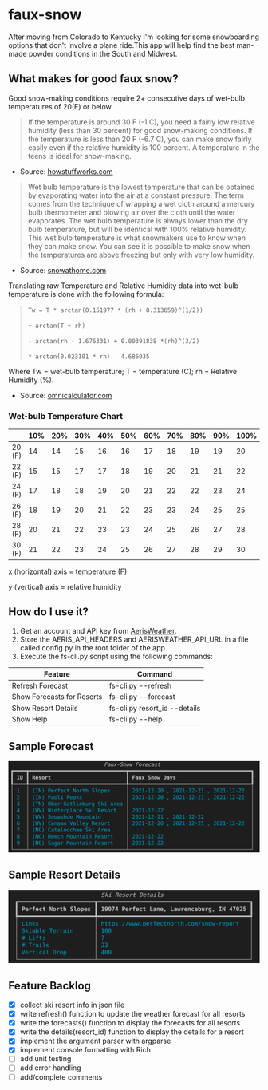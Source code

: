 # faux-snow

After moving from Colorado to Kentucky I'm looking for some snowboarding options that don't involve a plane ride.This app will help find the best man-made powder conditions in the South and Midwest.
## What makes for good faux snow?

Good snow-making conditions require 2+ consecutive days of wet-bulb temperatures of 20(F) or below.

> If the temperature is around 30 F (-1 C), you need a fairly low relative humidity (less than 30 percent) for good snow-making conditions. If the temperature is less than 20 F (-6.7 C), you can make snow fairly easily even if the relative humidity is 100 percent. A temperature in the teens is ideal for snow-making.

- Source:  [howstuffworks.com](https://adventure.howstuffworks.com/outdoor-activities/snow-sports/snow-maker3.htm)

> Wet bulb temperature is the lowest temperature that can be obtained by evaporating water into the air at a constant pressure. The term comes from the technique of wrapping a wet cloth around a mercury bulb thermometer and blowing air over the cloth until the water evaporates. The wet bulb temperature is always lower than the dry bulb temperature, but will be identical with 100% relative humidity. This wet bulb temperature is what snowmakers use to know when they can make snow. You can see it is possible to make snow when the temperatures are above freezing but only with very low humidity. 

- Source: [snowathome.com](https://www.snowathome.com/pdf/wet_bulb_chart_fahrenheit.pdf)


Translating raw Temperature and Relative Humidity data into wet-bulb temperature is done with the following formula:

> `Tw = T * arctan(0.151977 * (rh + 8.313659)^(1/2)) `
> 
> `+ arctan(T + rh) `
> 
> `- arctan(rh - 1.676331) + 0.00391838 *(rh)^(3/2) `
> 
> `* arctan(0.023101 * rh) - 4.686035`

Where Tw = wet-bulb temperature; T = temperature (C); rh = Relative Humidity (%).

- Source: [omnicalculator.com](https://www.omnicalculator.com/physics/wet-bulb#how-to-calculate-the-wet-bulb-temperature)

### Wet-bulb Temperature Chart

|  | 10% | 20% | 30% | 40% | 50% | 60% | 70% |80% | 90% | 100% |
| ----------- | ----------- | ----------- | ----------- | ----------- | ----------- | ----------- | ----------- | ----------- | ----------- | ----------- |
| 20 (F) | 14 | 14 | 15 | 16 | 16 | 17 | 18 | 19 | 19 | 20 |
| 22 (F) | 15 | 15 | 17 | 17 | 18 | 19 | 20 | 21 | 21 | 22 |
| 24 (F) | 17 | 18 | 18 | 19 | 20 | 21 | 22 | 22 | 23 | 24 |
| 26 (F) | 18 | 19 | 20 | 21 | 22 | 23 | 23 | 24 | 25 | 25 |
| 28 (F) | 20 | 21 | 22 | 23 | 23 | 24 | 25 | 26 | 27 | 28 |
| 30 (F) | 21 | 22 | 23 | 24 | 25 | 26 | 27 | 28 | 29 | 30|

x (horizontal) axis = temperature (F)

y (vertical) axis = relative humidity

## How do I use it?

1. Get an account and API key from [AerisWeather](https://rapidapi.com/aerisweather-aerisweather/api/aerisweather1/).
2. Store the AERIS_API_HEADERS and  AERISWEATHER_API_URL in a file called config.py in the root folder of the app. 
3. Execute the fs-cli.py script using the following commands:

| Feature | Command |
| ----------- | ----------- |
| Refresh Forecast | fs-cli.py --refresh |
| Show Forecasts for Resorts | fs-cli.py --forecast |
| Show Resort Details | fs-cli.py resort_id --details |
| Show Help | fs-cli.py --help |

## Sample Forecast

![forecast screenshot](images/forecast.png)

## Sample Resort Details

![details screenshot](images/details.png)

## Feature Backlog
- [X] collect ski resort info in json file
- [X] write refresh() function to update the weather forecast for all resorts
- [X] write the forecasts() function to display the forecasts for all resorts
- [X] write the details(resort_id) function to display the details for a resort
- [X] implement the argument parser with argparse
- [X] implement console formatting with Rich
- [ ] add unit testing
- [ ] add error handling
- [ ] add/complete comments